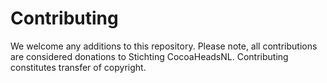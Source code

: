 # Contributing

We welcome any additions to this repository. Please note, all contributions are considered donations to Stichting CocoaHeadsNL. Contributing constitutes transfer of copyright.

